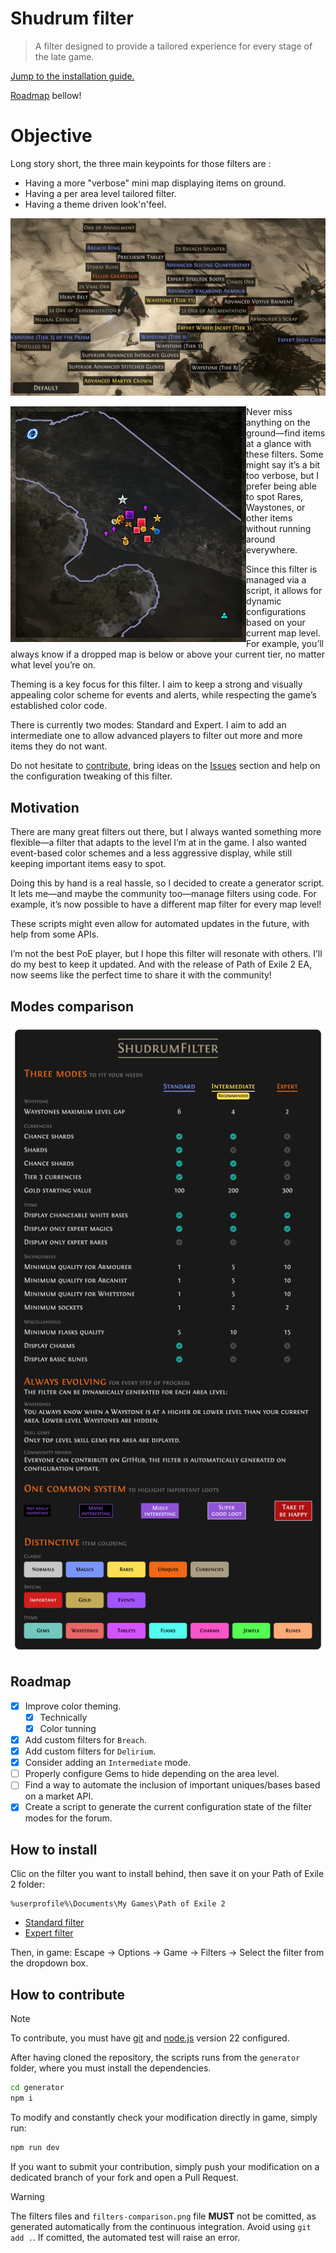 # Shudrum filter

> A filter designed to provide a tailored experience for every stage of the late
> game.

[Jump to the installation guide.](#how-to-install)

[Roadmap](#roadmap) bellow!

# Objective

Long story short, the three main keypoints for those filters are :

- Having a more "verbose" mini map displaying items on ground.
- Having a per area level tailored filter.
- Having a theme driven look'n'feel.

![Comparison screenshots](./.github/comparison.gif)

<img align="left" src="./.github/minimap.png">

Never miss anything on the ground—find items at a glance with these filters. Some
might say it’s a bit too verbose, but I prefer being able to spot Rares, Waystones,
or other items without running around everywhere.

Since this filter is managed via a script, it allows for dynamic configurations
based on your current map level. For example, you’ll always know if a dropped
map is below or above your current tier, no matter what level you’re on.

Theming is a key focus for this filter. I aim to keep a strong and visually
appealing color scheme for events and alerts, while respecting the game’s
established color code.

There is currently two modes: Standard and Expert. I aim to add an intermediate
one to allow advanced players to filter out more and more items they do not
want.

Do not hesitate to [contribute](#how-to-contribute), bring ideas on the
[Issues](https://github.com/Shudrum/poe2-shudrum-filter/issues) section and help
on the configuration tweaking of this filter.

## Motivation

There are many great filters out there, but I always wanted something more
flexible—a filter that adapts to the level I’m at in the game. I also wanted
event-based color schemes and a less aggressive display, while still keeping
important items easy to spot.

Doing this by hand is a real hassle, so I decided to create a generator script.
It lets me—and maybe the community too—manage filters using code. For example,
it’s now possible to have a different map filter for every map level!

These scripts might even allow for automated updates in the future, with help
from some APIs.

I’m not the best PoE player, but I hope this filter will resonate with others.
I’ll do my best to keep it updated. And with the release of Path of Exile 2 EA,
now seems like the perfect time to share it with the community!

## Modes comparison

![Modes comparison](./.github/infographic.png)

## Roadmap

- [X] Improve color theming.
  - [X] Technically
  - [X] Color tunning
- [X] Add custom filters for `Breach`.
- [X] Add custom filters for `Delirium`.
- [X] Consider adding an `Intermediate` mode.
- [ ] Properly configure Gems to hide depending on the area level.
- [ ] Find a way to automate the inclusion of important uniques/bases based on
      a market API.
- [X] Create a script to generate the current configuration state of the filter
      modes for the forum.

## How to install

Clic on the filter you want to install behind, then save it on your Path of Exile
2 folder:

```
%userprofile%\Documents\My Games\Path of Exile 2
```

- [Standard filter](https://raw.githubusercontent.com/Shudrum/poe2-shudrum-filter/refs/heads/master/ShudrumFilterStandard.filter)
- [Expert filter](https://raw.githubusercontent.com/Shudrum/poe2-shudrum-filter/refs/heads/master/ShudrumFilterExpert.filter)

Then, in game: Escape -> Options -> Game -> Filters -> Select the filter from
the dropdown box.

## How to contribute

> [!NOTE]
> To contribute, you must have [git](https://git-scm.com/book/en/v2/Getting-Started-Installing-Git)
> and [node.js](https://nodejs.org/en/download/prebuilt-binaries) version 22 configured.

After having cloned the repository, the scripts runs from the `generator` folder,
where you must install the dependencies.

```sh
cd generator
npm i
```

To modify and constantly check your modification directly in game, simply run:

```sh
npm run dev
```

If you want to submit your contribution, simply push your modification on a
dedicated branch of your fork and open a Pull Request.

> [!WARNING]
> The filters files and `filters-comparison.png` file **MUST** not be comitted,
> as generated automatically from the continuous integration. Avoid using
> `git add .`. If comitted, the automated test will raise an error.
